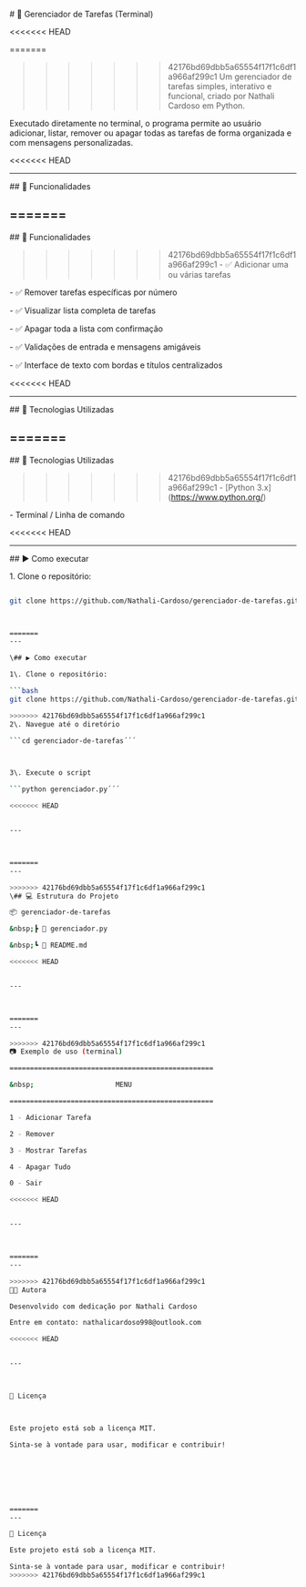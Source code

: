 \# 📌 Gerenciador de Tarefas (Terminal)

<<<<<<< HEAD


=======
>>>>>>> 42176bd69dbb5a65554f17f1c6df1a966af299c1
Um gerenciador de tarefas simples, interativo e funcional, criado por Nathali Cardoso em Python.  

Executado diretamente no terminal, o programa permite ao usuário adicionar, listar, remover ou apagar todas as tarefas de forma organizada e com mensagens personalizadas.

<<<<<<< HEAD


---



\## 🚀 Funcionalidades



=======
---


\## 🚀 Funcionalidades

>>>>>>> 42176bd69dbb5a65554f17f1c6df1a966af299c1
\- ✅ Adicionar uma ou várias tarefas

\- ✅ Remover tarefas específicas por número

\- ✅ Visualizar lista completa de tarefas

\- ✅ Apagar toda a lista com confirmação

\- ✅ Validações de entrada e mensagens amigáveis

\- ✅ Interface de texto com bordas e títulos centralizados

<<<<<<< HEAD


---



\## 🧪 Tecnologias Utilizadas



=======
---

\## 🧪 Tecnologias Utilizadas

>>>>>>> 42176bd69dbb5a65554f17f1c6df1a966af299c1
\- \[Python 3.x](https://www.python.org/)

\- Terminal / Linha de comando

<<<<<<< HEAD


---



\## ▶️ Como executar



1\. Clone o repositório:

```bash

git clone https://github.com/Nathali-Cardoso/gerenciador-de-tarefas.git



=======
---

\## ▶️ Como executar

1\. Clone o repositório:

```bash
git clone https://github.com/Nathali-Cardoso/gerenciador-de-tarefas.git

>>>>>>> 42176bd69dbb5a65554f17f1c6df1a966af299c1
2\. Navegue até o diretório

```cd gerenciador-de-tarefas´´´



3\. Execute o script

```python gerenciador.py´´´

<<<<<<< HEAD


--- 



=======
--- 

>>>>>>> 42176bd69dbb5a65554f17f1c6df1a966af299c1
\## 💻 Estrutura do Projeto

📦 gerenciador-de-tarefas

&nbsp;┣ 📜 gerenciador.py

&nbsp;┗ 📜 README.md

<<<<<<< HEAD


---



=======
---

>>>>>>> 42176bd69dbb5a65554f17f1c6df1a966af299c1
📷 Exemplo de uso (terminal)

==================================================

&nbsp;                    MENU

==================================================

1 - Adicionar Tarefa

2 - Remover

3 - Mostrar Tarefas

4 - Apagar Tudo

0 - Sair

<<<<<<< HEAD


---



=======
---

>>>>>>> 42176bd69dbb5a65554f17f1c6df1a966af299c1
👩‍💻 Autora

Desenvolvido com dedicação por Nathali Cardoso

Entre em contato: nathalicardoso998@outlook.com

<<<<<<< HEAD


---



📝 Licença



Este projeto está sob a licença MIT.

Sinta-se à vontade para usar, modificar e contribuir!







=======
---

📝 Licença

Este projeto está sob a licença MIT.

Sinta-se à vontade para usar, modificar e contribuir!
>>>>>>> 42176bd69dbb5a65554f17f1c6df1a966af299c1
